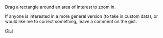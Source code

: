 
Drag a rectangle around an area of interest to zoom in.

If anyone is interested in a more general version (to take in custom data), or would like me to correct something, leave a comment on the gist.

<a href="https://gist.github.com/jroetman/9b4c0599a4996edef0ab">Gist</href>